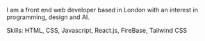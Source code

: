 I am a front end web developer based in London with an interest in programming, design and AI.

Skills: HTML, CSS, Javascript, React.js, FireBase, Tailwind CSS
